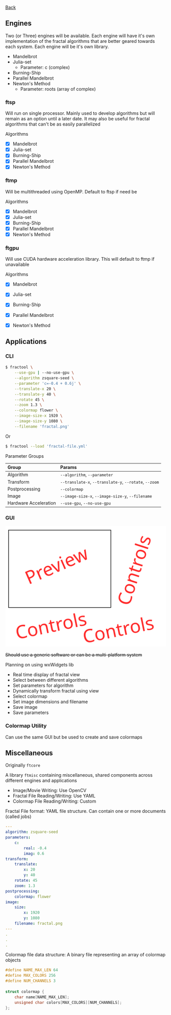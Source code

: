 [Back](/fractool)

Engines
-------------------------------------------------------------------------------------

Two (or Three) engines will be available. Each engine will have it's own 
implementation of the fractal algorithms that are better geared towards 
each system. Each engine will be it's own library.

- Mandelbrot
- Julia-set
    - Parameter: c (complex)
- Burning-Ship
- Parallel Mandelbrot
- Newton's Method
    - Parameter: roots (array of complex)

### ftsp

Will run on single processor. Mainly used to develop algorithms but will remain as
an option until a later date. It may also be useful for fractal algorithms that
can't be as easily parallelized

Algorithms 

- [x] Mandelbrot
- [x] Julia-set
- [x] Burning-Ship
- [x] Parallel Mandelbrot
- [x] Newton's Method

### ftmp

Will be multithreaded using OpenMP. Default to ftsp if need be

Algorithms 

- [x] Mandelbrot
- [x] Julia-set
- [x] Burning-Ship
- [x] Parallel Mandelbrot
- [x] Newton's Method

### ftgpu

Will use CUDA hardware acceleration library. This will default to ftmp if unavailable

Algorithms 

- [x] Mandelbrot
- [x] Julia-set
- [x] Burning-Ship
- [x] Parallel Mandelbrot
- [x] Newton's Method


Applications
-------------------------------------------------------------------------------------

### CLI

```bash
$ fractool \
    --use-gpu | --no-use-gpu \
    --algorithm zsquare-seed \
    --parameter 'c=-0.4 + 0.6j' \
    --translate-x 20 \
    --translate-y 40 \
    --rotate 45 \
    --zoom 1.3 \
    --colormap flower \
    --image-size-x 1920 \
    --image-size-y 1080 \
    --filename 'fractal.png'
```

Or

```bash
$ fractool --load 'fractal-file.yml'
```

Parameter Groups

| Group                 | Params                                                 |
|:----------------------|:-------------------------------------------------------|
| Algorithm             | `--algorithm`, `--parameter`                           |
| Transform             | `--translate-x`, `--translate-y`, `--rotate`, `--zoom` |
| Postprocessing        | `--colormap`                                           |
| Image                 | `--image-size-x`, `--image-size-y`, `--filename`       |
| Hardware Acceleration | `--use-gpu`, `--no-use-gpu`                            |

### GUI

![GUI](gui.svg)

~~Should use a generic software or can be a multi-platform system~~

Planning on using wxWidgets lib

- Real time display of fractal view
- Select between different algorithms
- Set parameters for algorithm
- Dynamically transform fractal using view
- Select colormap
- Set image dimensions and filename
- Save image
- Save parameters

### Colormap Utility

Can use the same GUI but be used to create and save colormaps

Miscellaneous
-------------------------------------------------------------------------------------

Originally `ftcore`

A library `ftmisc` containing miscellaneous, shared components across different 
engines and applications

- Image/Movie Writing: Use OpenCV
- Fractal File Reading/Writing: Use YAML
- Colormap File Reading/Writing: Custom

Fractal File format: YAML file structure. Can contain one or more documents (called
jobs)

```yaml
---
algorithm: zsquare-seed
parameters:
    c:
        real: -0.4
        imag: 0.6
transform:
    translate:
        x: 20
        y: 40
    rotate: 45
    zoom: 1.3
postprocessing:
    colormap: flower
image:
    size:
        x: 1920
        y: 1080
    filename: fractal.png
---
.
.
.
```

Colormap file data structure: A binary file 
representing an array of colormap objects

```c++
#define NAME_MAX_LEN 64
#define MAX_COLORS 256
#define NUM_CHANNELS 3

struct colormap {
    char name[NAME_MAX_LEN];
    unsigned char colors[MAX_COLORS][NUM_CHANNELS];
};
```